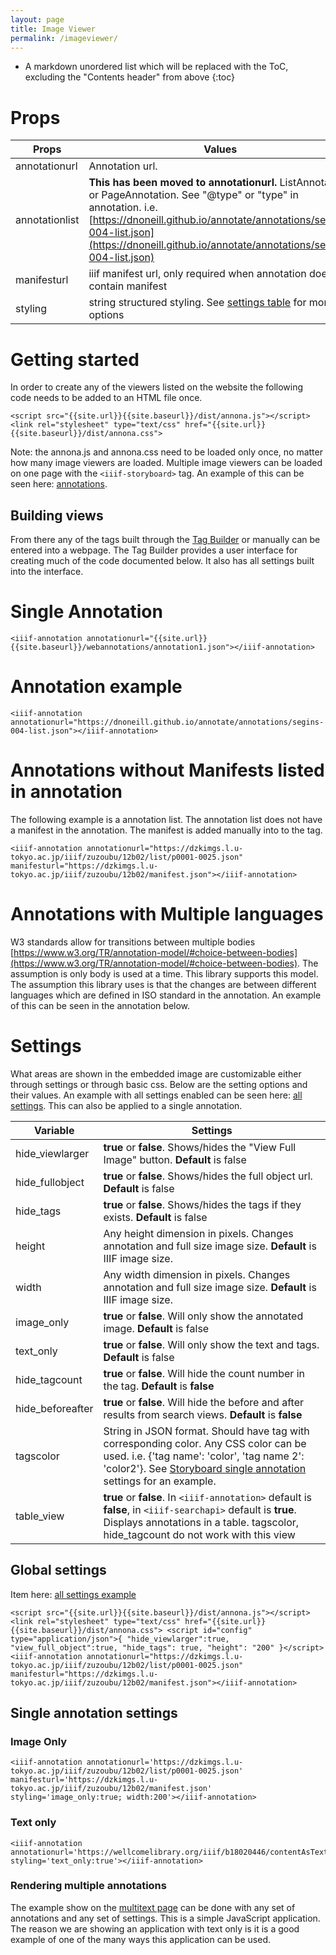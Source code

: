 ```yaml
---
layout: page
title: Image Viewer
permalink: /imageviewer/
---
```

<script src="{{site.url}}{{site.baseurl}}/latest/annona.js"></script>
<link rel="stylesheet" type="text/css" href="{{site.url}}{{site.baseurl}}/latest/annona.css">
<style>
code {
  word-wrap: break-word;
  white-space: normal;
}
</style>

* A markdown unordered list which will be replaced with the ToC, excluding the "Contents header" from above
{:toc}

# Props

| Props      | Values |
| ----------- | ----------- |
| annotationurl | Annotation url.|
| annotationlist | **This has been moved to annotationurl.** ListAnnotation or PageAnnotation. See "@type" or "type" in annotation. i.e. [https://dnoneill.github.io/annotate/annotations/segins-004-list.json](https://dnoneill.github.io/annotate/annotations/segins-004-list.json) |
| manifesturl | iiif manifest url, only required when annotation does not contain manifest |
| styling | string structured styling. See [settings table](#settings) for more options |


# Getting started
In order to create any of the viewers listed on the website the following code needs to be added to an HTML file once.


```
<script src="{{site.url}}{{site.baseurl}}/dist/annona.js"></script>
<link rel="stylesheet" type="text/css" href="{{site.url}}{{site.baseurl}}/dist/annona.css">
```

Note: the annona.js and annona.css need to be loaded only once, no matter how many image viewers are loaded. Multiple image viewers can be loaded on one page with the `<iiif-storyboard>` tag. An example of this can be seen here: [annotations](https://dnoneill.github.io/annotate/annotations).

## Building views
From there any of the tags built through the [Tag Builder]({{site.baseurl}}/tools/#/tag-builder/) or manually can be entered into a webpage. The Tag Builder provides a user interface for creating much of the code documented below. It also has all settings built into the interface.

# Single Annotation

```
<iiif-annotation annotationurl="{{site.url}}{{site.baseurl}}/webannotations/annotation1.json"></iiif-annotation>

```

<iiif-annotation annotationurl="{{site.baseurl}}/webannotations/annotation1.json"></iiif-annotation>

# Annotation example
```
<iiif-annotation annotationurl="https://dnoneill.github.io/annotate/annotations/segins-004-list.json"></iiif-annotation>
```

<iiif-annotation annotationurl="https://dnoneill.github.io/annotate/annotations/segins-004-list.json"></iiif-annotation>

# Annotations without Manifests listed in annotation
The following example is a annotation list. The annotation list does not have a manifest in the annotation. The manifest is added manually into to the tag.
```
<iiif-annotation annotationurl="https://dzkimgs.l.u-tokyo.ac.jp/iiif/zuzoubu/12b02/list/p0001-0025.json" manifesturl="https://dzkimgs.l.u-tokyo.ac.jp/iiif/zuzoubu/12b02/manifest.json"></iiif-annotation>
```

<iiif-annotation annotationurl="https://dzkimgs.l.u-tokyo.ac.jp/iiif/zuzoubu/12b02/list/p0001-0025.json" manifesturl="https://dzkimgs.l.u-tokyo.ac.jp/iiif/zuzoubu/12b02/manifest.json"></iiif-annotation>

# Annotations with Multiple languages
W3 standards allow for transitions between multiple bodies [https://www.w3.org/TR/annotation-model/#choice-between-bodies](https://www.w3.org/TR/annotation-model/#choice-between-bodies). The assumption is only body is used at a time. This library supports this model. The assumption this library uses is that the changes are between different languages which are defined in ISO standard in the annotation. An example of this can be seen in the annotation below.

<iiif-annotation annotationurl="{{site.url}}{{site.baseurl}}/webannotations/annotationslist.json"></iiif-annotation>

# Settings

What areas are shown in the embedded image are customizable either through settings or through basic css. Below are the setting options and their values. An example with all settings enabled can be seen here: [all settings]({{site.baseurl}}/imageviewer_settings). This can also be applied to a single annotation.

| Variable      | Settings |
| ----------- | ----------- |
| hide_viewlarger   | **true** or **false**. Shows/hides the "View Full Image" button. **Default** is false |
| hide_fullobject |  **true** or **false**. Shows/hides the full object url. **Default** is false |
| hide_tags | **true** or **false**. Shows/hides the tags if they exists. **Default** is false |
| height | Any height dimension in pixels. Changes annotation and full size image size. **Default** is IIIF image size. |
| width | Any width dimension in pixels. Changes annotation and full size image size. **Default** is IIIF image size. |
| image_only | **true** or **false**. Will only show the annotated image. **Default** is false |
| text_only |  **true** or **false**. Will only show the text and tags. **Default** is false |
| hide_tagcount | **true** or **false**. Will hide the count number in the tag. **Default** is **false** |
| hide_beforeafter | **true** or **false**. Will hide the before and after results from search views. **Default** is **false** |
| tagscolor	| String in JSON format. Should have tag with corresponding color. Any CSS color can be used. i.e. {'tag name': 'color', 'tag name 2': 'color2'}. See [Storyboard single annotation](https://ncsu-libraries.github.io/annona/storyboard/#single-annotation-setting) settings for an example. |
| table_view | **true** or **false**. In `<iiif-annotation>` default is **false**, in `<iiif-searchapi>` default is **true**. Displays annotations in a table. tagscolor, hide_tagcount do not work with this view |  

## Global settings
Item here: [all settings example]({{site.baseurl}}/imageviewer_settings)

```
<script src="{{site.url}}{{site.baseurl}}/dist/annona.js"></script>
<link rel="stylesheet" type="text/css" href="{{site.url}}{{site.baseurl}}/dist/annona.css">
<script id="config" type="application/json">{
  "hide_viewlarger":true,
  "view_full_object":true,
  "hide_tags": true,
  "height": "200"
}</script>
<iiif-annotation annotationurl="https://dzkimgs.l.u-tokyo.ac.jp/iiif/zuzoubu/12b02/list/p0001-0025.json" manifesturl="https://dzkimgs.l.u-tokyo.ac.jp/iiif/zuzoubu/12b02/manifest.json"></iiif-annotation>
```

## Single annotation settings

### Image Only
```
<iiif-annotation annotationurl='https://dzkimgs.l.u-tokyo.ac.jp/iiif/zuzoubu/12b02/list/p0001-0025.json' manifesturl='https://dzkimgs.l.u-tokyo.ac.jp/iiif/zuzoubu/12b02/manifest.json' styling='image_only:true; width:200'></iiif-annotation>
```

<iiif-annotation annotationurl='https://dzkimgs.l.u-tokyo.ac.jp/iiif/zuzoubu/12b02/list/p0001-0025.json' manifesturl='https://dzkimgs.l.u-tokyo.ac.jp/iiif/zuzoubu/12b02/manifest.json' styling='image_only:true; width:200'></iiif-annotation>

### Text only

```
<iiif-annotation annotationurl='https://wellcomelibrary.org/iiif/b18020446/contentAsText/10' styling='text_only:true'></iiif-annotation>
```

<iiif-annotation annotationurl='https://wellcomelibrary.org/iiif/b18020446/contentAsText/10' styling='text_only:true'></iiif-annotation>

### Rendering multiple annotations
The example show on the [multitext page]({{site.baseurl}}/multipage) can be done with any set of annotations and any set of settings. This is a simple JavaScript application. The reason we are showing an application with text only is it is a good example of one of the many ways this application can be used.
